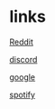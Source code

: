 # links


[Reddit](https://www.reddit.com)

[discord](https://www.discord.com)

[google](https://www.google.com/?safe=active&ssui=on)

[spotify](https://spotify.com)
